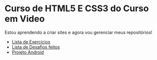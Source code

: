 <h1>Curso de HTML5 E CSS3 do Curso em Video</h1>

<p> Estou aprendendo a criar sites e agora vou gerenciar meus repositórios!</p>


<ul>
    <li>
        <a href="https://github.com/AntEvanderson/html-css/tree/main/exercicios">Lista de Exercícios</a> 
    </li>
    <li>
        <a href="https://github.com/AntEvanderson/html-css/tree/main/desafios">Lista de Desafios feitos</a>
    </li>
    <li>
        <a href="https://antevanderson.github.io/projeto-android/">Projeto Android</a>
    </li>
</ul>

